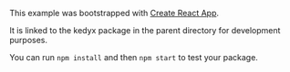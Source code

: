 This example was bootstrapped with [Create React App](https://github.com/facebook/create-react-app).

It is linked to the kedyx package in the parent directory for development purposes.

You can run `npm install` and then `npm start` to test your package.
